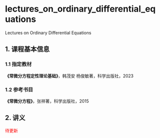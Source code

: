 # lectures_on_ordinary_differential_equations
Lectures on Ordinary Differential Equations

## 1. 课程基本信息
### 1.1 指定教材
**《常微分方程定性理论基础》**，韩茂安 杨俊敏著，科学出版社，2023
### 1.2 参考书目
**《常微分方程》**，张祥著，科学出版社，2015

## 2. 讲义
<font color=red>待更新</font>